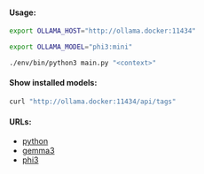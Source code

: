 #### Usage:
```bash
export OLLAMA_HOST="http://ollama.docker:11434"
```
```bash
export OLLAMA_MODEL="phi3:mini"
```
```bash
./env/bin/python3 main.py "<context>"
```

#### Show installed models:
```bash
curl "http://ollama.docker:11434/api/tags"
```

#### URLs:
- [python](https://github.com/ollama/ollama-python)
- [gemma3](https://ollama.com/library/gemma3)
- [phi3](https://ollama.com/library/phi3)
